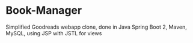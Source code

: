 # Book-Manager
Simplified Goodreads webapp clone, done in Java Spring Boot 2, Maven, MySQL, using JSP with JSTL for views
